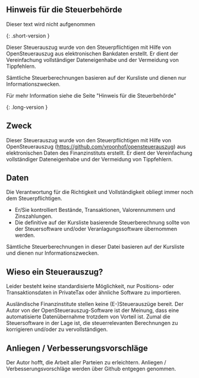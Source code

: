 ## Hinweis für die Steuerbehörde

Dieser text wird nicht aufgenommen

{: .short-version }

Dieser Steuerauszug wurde von den Steuerpflichtigen mit Hilfe von OpenSteuerauszug aus elektronischen Bankdaten erstellt.
Er dient der Vereinfachung vollständiger Dateneigenhabe und der Vermeidung von Tippfehlern.

Sämtliche Steuerberechnungen basieren auf der Kursliste und dienen nur Informationszwecken.

Für mehr Information siehe die Seite "Hinweis für die Steuerbehörde"

{: .long-version }

## Zweck

Dieser Steuerauszug wurde von den Steuerpflichtigen mit Hilfe von
OpenSteuerauszug (https://github.com/vroonhof/opensteuerauszug) aus
elektronischen Daten des Finanzinstituts erstellt. Er dient der Vereinfachung
vollständiger Dateneigenhabe und der Vermeidung von Tippfehlern.

## Daten

Die Verantwortung für die Richtigkeit und Vollständigkeit obliegt immer noch dem Steuerpflichtigen.

- Er/Sie kontrolliert Bestände, Transaktionen, Valorennummern und Zinszahlungen.
- Die definitive auf der Kursliste basierende Steuerberechnung sollte von der Steuersoftware und/oder Veranlagungssoftware übernommen werden.

Sämtliche Steuerberechnungen in dieser Datei basieren auf der Kursliste und dienen nur Informationszwecken.

## Wieso ein Steuerauszug?

Leider besteht keine standardisierte Möglichkeit, nur Positions- oder
Transaktionsdaten in PrivateTax oder ähnliche Software zu importieren.

Ausländische Finanzinstitute stellen keine (E-)Steuerauszüge bereit. Der
Autor von der OpenSteuerauszug-Software ist der Meinung, dass eine
automatisierte Datenübernahme trotzdem von Vorteil ist. Zumal die
Steuersoftware in der Lage ist, die steuerrelevanten Berechnungen zu
korrigieren und/oder zu vervollständigen.

## Anliegen / Verbesserungsvorschläge

Der Autor hofft, die Arbeit aller Parteien zu
erleichtern. Anliegen / Verbesserungsvorschläge werden über Github
entgegen genommen.